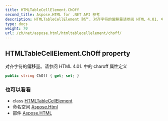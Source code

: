 ```yaml
---
title: HTMLTableCellElement.ChOff
second_title: Aspose.HTML for .NET API 参考
description: HTMLTableCellElement 财产. 对齐字符的偏移量请参阅 HTML 4.01. 中的 charoff 属性定义
type: docs
weight: 70
url: /zh/net/aspose.html/htmltablecellelement/choff/
---
```

## HTMLTableCellElement.ChOff property

对齐字符的偏移量。请参阅 HTML 4.01. 中的 charoff 属性定义

```csharp
public string ChOff { get; set; }
```

### 也可以看看

* class [HTMLTableCellElement](../)
* 命名空间 [Aspose.Html](../../htmltablecellelement/)
* 部件 [Aspose.HTML](../../../)


